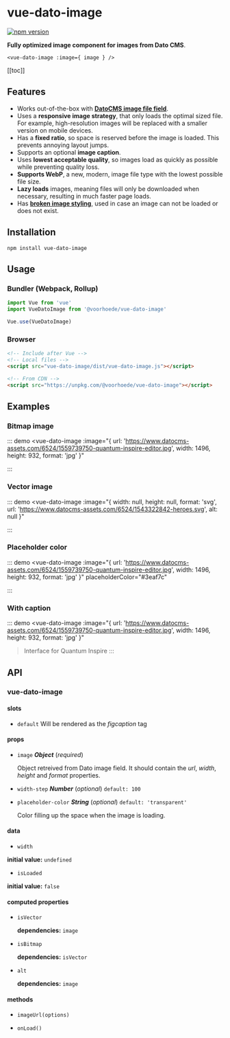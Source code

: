 # vue-dato-image

[![npm version](https://img.shields.io/npm/v/@voorhoede/vue-dato-image)](https://www.npmjs.com/package/@voorhoede/vue-dato-image)

**Fully optimized image component for images from Dato CMS**.

```<vue-dato-image :image={ image } />```

[[toc]]

## Features

- Works out-of-the-box with [**DatoCMS image file field**](https://www.datocms.com/docs/other/fields/#file-fields).
- Uses a **responsive image strategy**, that only loads the optimal sized file. For example, high-resolution images will be replaced with a smaller version on mobile devices.
- Has a **fixed ratio**, so space is reserved before the image is loaded. This prevents annoying layout jumps.
- Supports an optional **image caption**.
- Uses **lowest acceptable quality**, so images load as quickly as possible while preventing quality loss.
- **Supports WebP**, a new, modern, image file type with the lowest possible file size.
- **Lazy loads** images, meaning files will only be downloaded when necessary, resulting in much faster page loads.
- Has [**broken image styling**](https://bitsofco.de/styling-broken-images/), used in case an image can not be loaded or does not exist.

## Installation

```
npm install vue-dato-image
```

## Usage

### Bundler (Webpack, Rollup)

```js
import Vue from 'vue'
import VueDatoImage from '@voorhoede/vue-dato-image'

Vue.use(VueDatoImage)
```

### Browser

```html
<!-- Include after Vue -->
<!-- Local files -->
<script src="vue-dato-image/dist/vue-dato-image.js"></script>

<!-- From CDN -->
<script src="https://unpkg.com/@voorhoede/vue-dato-image"></script>
```

## Examples

### Bitmap image

::: demo
<vue-dato-image
  :image="{
    url: 'https://www.datocms-assets.com/6524/1559739750-quantum-inspire-editor.jpg',
    width: 1496,
    height: 932,
    format: 'jpg'
  }"

></vue-dato-image>
:::

### Vector image

::: demo
<vue-dato-image
  :image="{
    width: null,
    height: null,
    format: 'svg',
    url: 'https://www.datocms-assets.com/6524/1543322842-heroes.svg',
    alt: null
  }"

></vue-dato-image>
:::

### Placeholder color

::: demo
<vue-dato-image 
  :image="{
    url: 'https://www.datocms-assets.com/6524/1559739750-quantum-inspire-editor.jpg',
    width: 1496,
    height: 932,
    format: 'jpg'
  }" 
  placeholderColor="#3eaf7c"

></vue-dato-image>
:::

### With caption

::: demo
<vue-dato-image 
  :image="{
    url: 'https://www.datocms-assets.com/6524/1559739750-quantum-inspire-editor.jpg',
    width: 1496,
    height: 932,
    format: 'jpg'
  }"
>Interface for Quantum Inspire</vue-dato-image>
:::

<!-- The API section is auto generated, don't touch please -->

## API

### vue-dato-image 

#### slots 

- `default` Will be rendered as the *figcaption* tag 

#### props 

- `image` ***Object*** (*required*) 

  Object retreived from Dato image field. It should contain the *url*, *width*, *height* and *format* properties. 

- `width-step` ***Number*** (*optional*) `default: 100` 

- `placeholder-color` ***String*** (*optional*) `default: 'transparent'` 

  Color filling up the space when the image is loading. 

#### data 

- `width` 

**initial value:** `undefined` 

- `isLoaded` 

**initial value:** `false` 

#### computed properties 

- `isVector` 

   **dependencies:** `image` 

- `isBitmap` 

   **dependencies:** `isVector` 

- `alt` 

   **dependencies:** `image` 

#### methods 

- `imageUrl(options)` 

- `onLoad()` 
